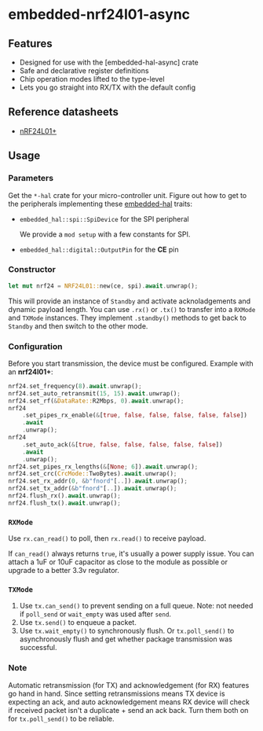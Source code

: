 # embedded-nrf24l01-async

## Features

* Designed for use with the [embedded-hal-async] crate
* Safe and declarative register definitions
* Chip operation modes lifted to the type-level
* Lets you go straight into RX/TX with the default config

## Reference datasheets

* [nRF24L01+](https://www.sparkfun.com/datasheets/Components/SMD/nRF24L01Pluss_Preliminary_Product_Specification_v1_0.pdf)

## Usage

### Parameters

Get the `*-hal` crate for your micro-controller unit. Figure out how
to get to the peripherals implementing these [embedded-hal] traits:

* `embedded_hal::spi::SpiDevice` for the SPI peripheral

  We provide a `mod setup` with a few constants for SPI.
 
* `embedded_hal::digital::OutputPin` for the **CE** pin

### Constructor

```rust
let mut nrf24 = NRF24L01::new(ce, spi).await.unwrap();
```

This will provide an instance of `Standby` 
and activate acknoladgements and dynamic payload length. You can use 
`.rx()` or `.tx()` to transfer into a `RXMode` and `TXMode` instances. They
implement `.standby()` methods to get back to `Standby` and then
switch to the other mode.


### Configuration

Before you start transmission, the device must be configured. Example with an **nrf24l01+**:

```rust
nrf24.set_frequency(8).await.unwrap();
nrf24.set_auto_retransmit(15, 15).await.unwrap();
nrf24.set_rf(&DataRate::R2Mbps, 0).await.unwrap();
nrf24
    .set_pipes_rx_enable(&[true, false, false, false, false, false])
    .await
    .unwrap();
nrf24
    .set_auto_ack(&[true, false, false, false, false, false])
    .await
    .unwrap();
nrf24.set_pipes_rx_lengths(&[None; 6]).await.unwrap();
nrf24.set_crc(CrcMode::TwoBytes).await.unwrap();
nrf24.set_rx_addr(0, &b"fnord"[..]).await.unwrap();
nrf24.set_tx_addr(&b"fnord"[..]).await.unwrap();
nrf24.flush_rx().await.unwrap();
nrf24.flush_tx().await.unwrap();
```

### `RXMode`

Use `rx.can_read()` to poll, then `rx.read()` to receive payload.

If `can_read()` always returns `true`, it's usually a power supply issue.
You can attach a 1uF or 10uF capacitor as close to the module as possible or 
upgrade to a better 3.3v regulator.

### `TXMode`

1. Use `tx.can_send()` to prevent sending on a full queue. Note: not needed if `poll_send` or `wait_empty` was used after `send`. 
1. Use `tx.send()` to enqueue a packet.
1. Use `tx.wait_empty()` to synchronously flush. Or `tx.poll_send()` to asynchronously flush and get whether package transmission was successful.

### Note

Automatic retransmission (for TX) and acknowledgement (for RX) features go hand in hand. Since setting retransmissions means TX device is expecting an ack, and auto acknowledgement means RX device will check if received packet isn't a duplicate + send an ack back. Turn them both on for `tx.poll_send()` to be reliable.


[embedded-hal]: https://crates.io/crates/embedded-hal
